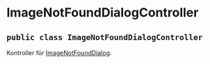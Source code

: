 # ImageNotFoundDialogController


## `public class ImageNotFoundDialogController`

Kontroller für [ImageNotFoundDialog](ImageNotFoundDialog.md).
